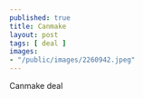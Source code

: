 ```yaml
---
published: true
title: Canmake
layout: post
tags: [ deal ]
images:
- "/public/images/2260942.jpeg"
---
```


Canmake deal